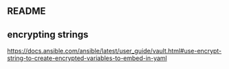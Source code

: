 README
------

## encrypting strings
https://docs.ansible.com/ansible/latest/user_guide/vault.html#use-encrypt-string-to-create-encrypted-variables-to-embed-in-yaml